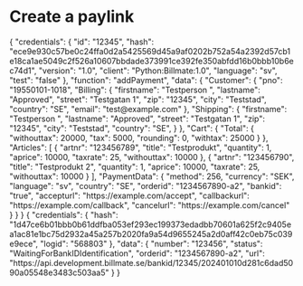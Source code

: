 # Create a paylink


<code-block>
{
    "credentials": {
        "id": "12345",
        "hash": "ece9e930c57be0c24ffa0d2a5425569d45a9af0202b752a54a2392d57cb1e18ca1ae5049c2f526a10607bbdade373991ce392fe350abfdd16b0bbb10b6ec74d1",
        "version": "1.0",
        "client": "Python:Billmate:1.0",
        "language": "sv",
        "test": "false"
    },
    "function": "addPayment",
    "data": {
        "Customer": {
            "pno": "19550101-1018",
            "Billing": {
                "firstname": "Testperson ",
                "lastname": "Approved",
                "street": "Testgatan 1",
                "zip": "12345",
                "city": "Teststad",
                "country": "SE",
                "email": "test@example.com"
            },
            "Shipping": {
                "firstname": "Testperson ",
                "lastname": "Approved",
                "street": "Testgatan 1",
                "zip": "12345",
                "city": "Teststad",
                "country": "SE",
            }
        },
        "Cart": {
            "Total": {
                "withouttax": 20000,
                "tax": 5000,
                "rounding": 0,
                "withtax": 25000
            }
        },
        "Articles": [
            {
                "artnr": "123456789",
                "title": "Testprodukt",
                "quantity": 1,
                "aprice": 10000,
                "taxrate": 25,
                "withouttax": 10000
            },
            {
                "artnr": "123456790",
                "title": "Testprodukt 2",
                "quantity": 1,
                "aprice": 10000,
                "taxrate": 25,
                "withouttax": 10000
            }
        ],
        "PaymentData": {
            "method": 256,
            "currency": "SEK",
            "language": "sv",
            "country": "SE",
            "orderid": "1234567890-a2",
            "bankid": "true",
            "accepturl": "https://example.com/accept",
            "callbackurl": "https://example.com/callback",
            "cancelurl": "https://example.com/cancel"
        }
    }
}
</code-block>

<code-block>
{
    "credentials": {
        "hash": "1d47ce6b01bbb0b61ddfba053ef293ec199373edadbb70601a625f2c9405ea1ac81e1bc75d2932a45a257b2020fa9a54d9655245a2d0aff42c0eb75c039e9ece",
        "logid": "568803"
    },
    "data": {
        "number": "123456",
        "status": "WaitingForBankIDIdentification",
        "orderid": "1234567890-a2",
        "url": "https://api.development.billmate.se/bankid/12345/202401010d281c6dad5090a05548e3483c503aa5"
    }
}
</code-block>